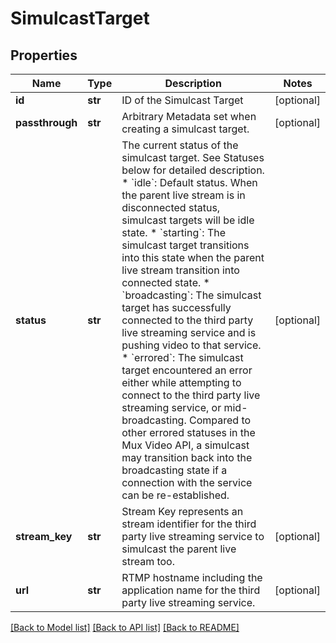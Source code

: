 # SimulcastTarget

## Properties
Name | Type | Description | Notes
------------ | ------------- | ------------- | -------------
**id** | **str** | ID of the Simulcast Target | [optional] 
**passthrough** | **str** | Arbitrary Metadata set when creating a simulcast target. | [optional] 
**status** | **str** | The current status of the simulcast target. See Statuses below for detailed description.   * &#x60;idle&#x60;: Default status. When the parent live stream is in disconnected status, simulcast targets will be idle state.   * &#x60;starting&#x60;: The simulcast target transitions into this state when the parent live stream transition into connected state.   * &#x60;broadcasting&#x60;: The simulcast target has successfully connected to the third party live streaming service and is pushing video to that service.   * &#x60;errored&#x60;: The simulcast target encountered an error either while attempting to connect to the third party live streaming service, or mid-broadcasting. Compared to other errored statuses in the Mux Video API, a simulcast may transition back into the broadcasting state if a connection with the service can be re-established.  | [optional] 
**stream_key** | **str** | Stream Key represents an stream identifier for the third party live streaming service to simulcast the parent live stream too. | [optional] 
**url** | **str** | RTMP hostname including the application name for the third party live streaming service. | [optional] 

[[Back to Model list]](../README.md#documentation-for-models) [[Back to API list]](../README.md#documentation-for-api-endpoints) [[Back to README]](../README.md)


